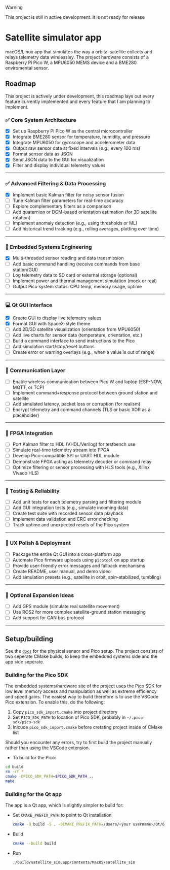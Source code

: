 > [!WARNING]
> This project is still in active development. It is not ready for release
# Satellite simulator app
macOS/Linux app that simulates the way a orbital satellite collects and relays telemetry data wirelessley. The project hardware consists of a Raspberry Pi Pico W, a MPU6050 MEMS device and a BME280 enviromental sensor.
## Roadmap
This project is actively under development, this roadmap lays out every feature currently implemented and every feature that I am planning to implement.
### ✅ Core System Architecture

- [x] Set up Raspberry Pi Pico W as the central microcontroller  
- [x] Integrate BME280 sensor for temperature, humidity, and pressure  
- [x] Integrate MPU6050 for gyroscope and accelerometer data  
- [x] Output raw sensor data at fixed intervals (e.g., every 100 ms)  
- [x] Format sensor data as JSON  
- [x] Send JSON data to the GUI for visualization  
- [x] Filter and display individual telemetry values

---

### ✅ Advanced Filtering & Data Processing

- [x] Implement basic Kalman filter for noisy sensor fusion  
- [ ] Tune Kalman filter parameters for real-time accuracy  
- [ ] Explore complementary filters as a comparison  
- [ ] Add quaternion or DCM-based orientation estimation (for 3D satellite rotation)  
- [ ] Implement anomaly detection (e.g., using thresholds or ML)  
- [ ] Add historical trend tracking (e.g., rolling averages, plotting over time)

---

### 🔧 Embedded Systems Engineering

- [x] Multi-threaded sensor reading and data transmission  
- [ ] Add basic command handling (receive commands from base station/GUI)  
- [ ] Log telemetry data to SD card or external storage (optional)  
- [ ] Implement power and thermal management simulation (mock or real)  
- [ ] Output Pico system status: CPU temp, memory usage, uptime  

---

### 💻 Qt GUI Interface

- [x] Create GUI to display live telemetry values  
- [x] Format GUI with SpaceX-style theme  
- [ ] Add 2D/3D satellite visualization (orientation from MPU6050)  
- [ ] Add live charts for sensor data (temperature, orientation, etc.)  
- [ ] Build a command interface to send instructions to the Pico  
- [ ] Add simulation start/stop/reset buttons  
- [ ] Create error or warning overlays (e.g., when a value is out of range)

---

### 📡 Communication Layer

- [ ] Enable wireless communication between Pico W and laptop (ESP-NOW, MQTT, or TCP)  
- [ ] Implement command+response protocol between ground station and satellite  
- [ ] Add simulated latency, packet loss or corruption (for realism)  
- [ ] Encrypt telemetry and command channels (TLS or basic XOR as a placeholder)

---

### 🧠 FPGA Integration

- [ ] Port Kalman filter to HDL (VHDL/Verilog) for testbench use  
- [ ] Simulate real-time telemetry stream into FPGA  
- [ ] Develop Pico-compatible SPI or UART HDL module  
- [ ] Demonstrate FPGA acting as telemetry decoder or command relay  
- [ ] Optimize filtering or sensor processing with HLS tools (e.g., Xilinx Vivado HLS)

---

### 🧪 Testing & Reliability

- [ ] Add unit tests for each telemetry parsing and filtering module  
- [ ] Add GUI integration tests (e.g., simulate incoming data)  
- [ ] Create test suite with recorded sensor data playback  
- [ ] Implement data validation and CRC error checking  
- [ ] Track uptime and unexpected resets of the Pico system

---

### 🎯 UX Polish & Deployment

- [ ] Package the entire Qt GUI into a cross-platform app  
- [ ] Automate Pico firmware uploads using `picotool` on app startup  
- [ ] Provide user-friendly error messages and fallback mechanisms  
- [ ] Create README, user manual, and demo video  
- [ ] Add simulation presets (e.g., satellite in orbit, spin-stabilized, tumbling)

---

### 📁 Optional Expansion Ideas

- [ ] Add GPS module (simulate real satellite movement)  
- [ ] Use ROS2 for more complex satellite-ground station messaging  
- [ ] Add support for CAN bus protocol 

---
## Setup/building
See the [`docs`](https://github.com/blacknand/satellite-telemetry-simulator/tree/main/docs) for the physical sensor and Pico setup. The project consists of two seperate CMake builds, to keep the embedded systems side and the app side seperate.
### Building for the Pico SDK
The embedded systems/hardware site of the project uses the Pico SDK for low level memory access and manipulation as well as extreme efficiency and speed gains. The easiest way to build therefore is to use the VSCode Pico extension. To enable this, do the following:
1. Copy `pico_sdk_import.cmake` into project directory
2. Set `PICO_SDK_PATH` to location of Pico SDK, probably in `~/.pico-sdk/pico-sdk`
3. Inlcude `pico_sdk_import.cmake` before cretating project inside of CMake list


Should you encounter any errors, try to first build the project manually rather than using the VSCode extension.
- To build for the Pico:
```bash
cd build
rm -rf *
cmake -DPICO_SDK_PATH=$PICO_SDK_PATH ..
make
```

### Building for the Qt app
The app is a Qt app, which is slightly simpler to build for:
- Set `CMAKE_PREFIX_PATH` to point to Qt installation

    ```bash
    cmake -B build -S . -DCMAKE_PREFIX_PATH=/Users/<your username>/Qt/6.8.1/macos
    ```

- Build

    ```bash
    cmake --build build
    ```

- Run 

    ```bash
    ./build/satellite_sim.app/Contents/MacOS/satellite_sim
